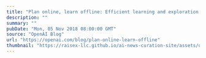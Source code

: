 ```yaml
---
title: "Plan online, learn offline: Efficient learning and exploration via model-based control"
description: ""
summary: ""
pubDate: "Mon, 05 Nov 2018 08:00:00 GMT"
source: "OpenAI Blog"
url: "https://openai.com/blog/plan-online-learn-offline"
thumbnail: "https://raisex-llc.github.io/ai-news-curation-site/assets/openai_logo.png"
---
```



